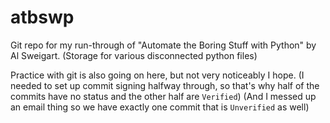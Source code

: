 # atbswp
Git repo for my run-through of "Automate the Boring Stuff with Python" by Al Sweigart.
(Storage for various disconnected python files)

Practice with git is also going on here, but not very noticeably I hope. (I needed to set up commit signing halfway through, so that's why half of the commits have no status and the other half are `Verified`) (And I messed up an email thing so we have exactly one commit that is `Unverified` as well)
